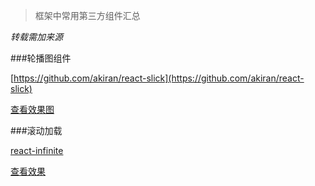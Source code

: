 

>框架中常用第三方组件汇总

*转载需加来源*

###轮播图组件

[https://github.com/akiran/react-slick](https://github.com/akiran/react-slick)

[查看效果图](http://neostack.com/opensource/react-slick)

###滚动加载

[react-infinite](https://github.com/seatgeek/react-infinite)

[查看效果](http://chairnerd.seatgeek.com/react-infinite-a-browser-ready-efficient-scrolling-container-based-on-uitableview/)
